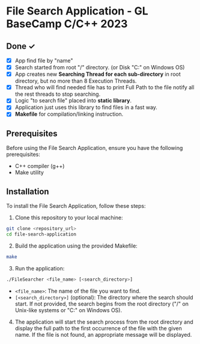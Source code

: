 # File Search Application - GL BaseCamp C/C++ 2023

## Done ✓
- [x] App find file by "name"
- [x] Search  started from root "/" directory. (or Disk "C:\" on Windows OS)
- [x] App creates new **Searching Thread for each sub-directory** in root directory, but no more than 8 Execution Threads.
- [x] Thread who will find needed file has to print Full Path to the file notify all the rest threads to stop searching.
- [x] Logic "to search file" placed into **static library**.
- [x] Application just uses this library to find files in a fast way.
- [x] **Makefile** for compilation/linking instruction. 

## Prerequisites
Before using the File Search Application, ensure you have the following prerequisites:
- C++ compiler (g++)
- Make utility

## Installation
To install the File Search Application, follow these steps:

1. Clone this repository to your local machine:
```bash
git clone <repository_url> 
cd file-search-application
```

2. Build the application using the provided Makefile:
```bash
make 
```

3. Run the application:
```bash
./FileSearcher <file_name> [<search_directory>]

```
- `<file_name>`: The name of the file you want to find.
- `[<search_directory>]` (optional): The directory where the search should start. If not provided, the search begins from the root directory ("/" on Unix-like systems or "C:" on Windows OS).

4. The application will start the search process from the root directory and display the full path to the first occurrence of the file with the given name. If the file is not found, an appropriate message will be displayed.
